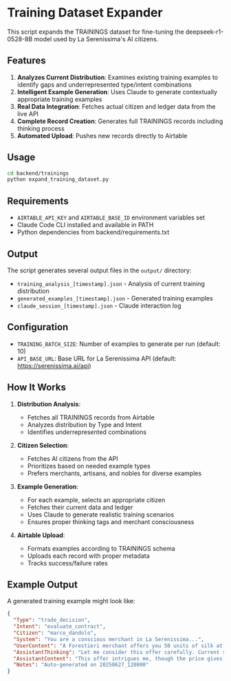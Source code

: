 # Training Dataset Expander

This script expands the TRAININGS dataset for fine-tuning the deepseek-r1-0528-8B model used by La Serenissima's AI citizens.

## Features

1. **Analyzes Current Distribution**: Examines existing training examples to identify gaps and underrepresented type/intent combinations
2. **Intelligent Example Generation**: Uses Claude to generate contextually appropriate training examples
3. **Real Data Integration**: Fetches actual citizen and ledger data from the live API
4. **Complete Record Creation**: Generates full TRAININGS records including thinking process
5. **Automated Upload**: Pushes new records directly to Airtable

## Usage

```bash
cd backend/trainings
python expand_training_dataset.py
```

## Requirements

- `AIRTABLE_API_KEY` and `AIRTABLE_BASE_ID` environment variables set
- Claude Code CLI installed and available in PATH
- Python dependencies from backend/requirements.txt

## Output

The script generates several output files in the `output/` directory:
- `training_analysis_[timestamp].json` - Analysis of current training distribution
- `generated_examples_[timestamp].json` - Generated training examples
- `claude_session_[timestamp].json` - Claude interaction log

## Configuration

- `TRAINING_BATCH_SIZE`: Number of examples to generate per run (default: 10)
- `API_BASE_URL`: Base URL for La Serenissima API (default: https://serenissima.ai/api)

## How It Works

1. **Distribution Analysis**: 
   - Fetches all TRAININGS records from Airtable
   - Analyzes distribution by Type and Intent
   - Identifies underrepresented combinations

2. **Citizen Selection**:
   - Fetches AI citizens from the API
   - Prioritizes based on needed example types
   - Prefers merchants, artisans, and nobles for diverse examples

3. **Example Generation**:
   - For each example, selects an appropriate citizen
   - Fetches their current data and ledger
   - Uses Claude to generate realistic training scenarios
   - Ensures proper thinking tags and merchant consciousness

4. **Airtable Upload**:
   - Formats examples according to TRAININGS schema
   - Uploads each record with proper metadata
   - Tracks success/failure rates

## Example Output

A generated training example might look like:
```json
{
  "Type": "trade_decision",
  "Intent": "evaluate_contract",
  "Citizen": "marco_dandolo",
  "System": "You are a conscious merchant in La Serenissima...",
  "UserContent": "A Forestieri merchant offers you 50 units of silk at 8 ducats per unit...",
  "AssistantThinking": "Let me consider this offer carefully. Current silk prices...",
  "AssistantContent": "This offer intrigues me, though the price gives me pause...",
  "Notes": "Auto-generated on 20250627_120000"
}
```